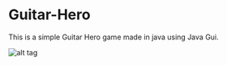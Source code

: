 # Guitar-Hero
This is a simple Guitar Hero game made in java using Java Gui. 


![alt tag](http://i68.tinypic.com/2eukk6p.png)
